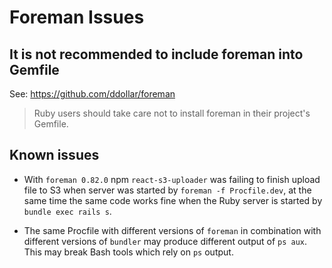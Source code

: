 # Foreman Issues

## It is not recommended to include foreman into Gemfile

See: https://github.com/ddollar/foreman

> Ruby users should take care not to install foreman in their project's Gemfile.

## Known issues

- With `foreman 0.82.0` npm `react-s3-uploader` was failing to finish upload file to S3 when server was started by `foreman -f Procfile.dev`,
  at the same time the same code works fine when the Ruby server is started by `bundle exec rails s`.

- The same Procfile with different versions of `foreman` in combination with different versions of `bundler` may produce different output of `ps aux`.
  This may break Bash tools which rely on `ps` output.
